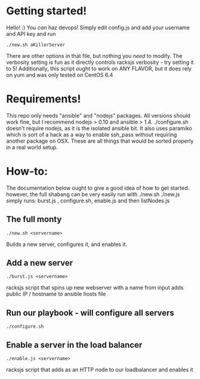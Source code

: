 # Getting started!
Hello! :) You _can_ haz devops! Simply edit config.js and add your username and API key and run

    ./new.sh aKillerServer

There are other options in that file, but nothing you _need_ to modify. The verbosity setting is fun as it directly controls racksjs verbosity - try setting it to 5! Additionally, this script ought to work on ANY FLAVOR, but it does rely on yum and was only tested on CentOS 6.4

# Requirements!
This repo only needs "ansible" and "nodejs" packages. All versions should work fine, but I recommend
nodejs > 0.10 and ansible > 1.4. ./configure.sh doesn't require nodejs, as it is the isolated ansible bit. It also uses paramiko which is sort of a hack as a way to enable ssh_pass without requiring another package on OSX. These are all things that would be sorted properly in a real world setup.

# How-to:
The documentation below ought to give a good idea of how to get started. 
however, the full shabang can be very easily run with ./new.sh <servername>
./new.js <servername> simply runs: burst.js <servername>, configure.sh, enable.js <servername> and then listNodes.js

## The full monty
    ./new.sh <servername>
Builds a new server, configures it, and enables it.

## Add a new server
    ./burst.js <servername>
racksjs script that spins up new webserver with a name from input
adds public IP / hostname to ansible hosts file

## Run our playbook - will configure all servers
    ./configure.sh

## Enable a server in the load balancer
    ./enable.js <servername>
racksjs script that adds <servername> as an HTTP node to our loadbalancer and enables it